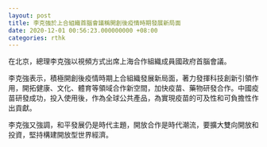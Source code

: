 ```yaml
---
layout: post
title: 李克強於上合組織首腦會議稱開創後疫情時期發展新局面
date: 2020-12-01 00:56:23.000000000 +08:00
categories: rthk
---
```


在北京，總理李克強以視頻方式出席上海合作組織成員國政府首腦會議。

李克強表示，積極開創後疫情時期上合組織發展新局面，著力發揮科技創新引領作用，開拓健康、文化、體育等領域合作新空間，加快疫苗、藥物研發合作。中國疫苗研發成功，投入使用後，作為全球公共產品，為實現疫苗的可及性和可負擔性作出貢獻。

李克強又強調，和平發展仍是時代主題，開放合作是時代潮流，要擴大雙向開放和投資，堅持構建開放型世界經濟。

